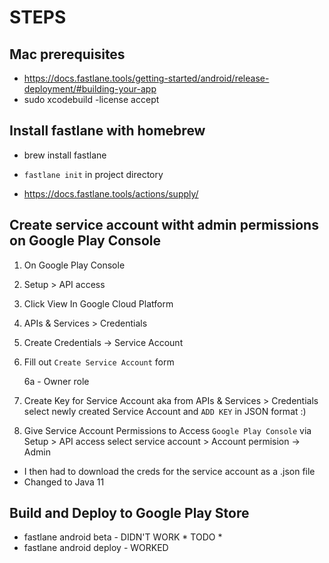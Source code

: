 # STEPS

## Mac prerequisites

- https://docs.fastlane.tools/getting-started/android/release-deployment/#building-your-app
- sudo xcodebuild -license accept

## Install fastlane with homebrew

- brew install fastlane
- `fastlane init` in project directory

- https://docs.fastlane.tools/actions/supply/

## Create service account witht admin permissions on Google Play Console

1) On Google Play Console

2) Setup > API access

3) Click View In Google Cloud Platform

4) APIs & Services > Credentials

5) Create Credentials -> Service Account

6) Fill out `Create Service Account` form

	6a - Owner role

7) Create Key for Service Account aka from APIs & Services > Credentials
select newly created Service Account and `ADD KEY` in JSON format :)

8) Give Service Account Permissions to Access `Google Play Console` via Setup > API access
select service account > Account permision -> Admin

- I then had to download the creds for the service account as a .json file
- Changed to Java 11

## Build and Deploy to Google Play Store 

- fastlane android beta - DIDN'T WORK * TODO *
- fastlane android deploy - WORKED
